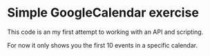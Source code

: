 # Simple GoogleCalendar exercise

This code is an my first attempt to working with an API and scripting.

For now it only shows you the first 10 events in a specific calendar.
